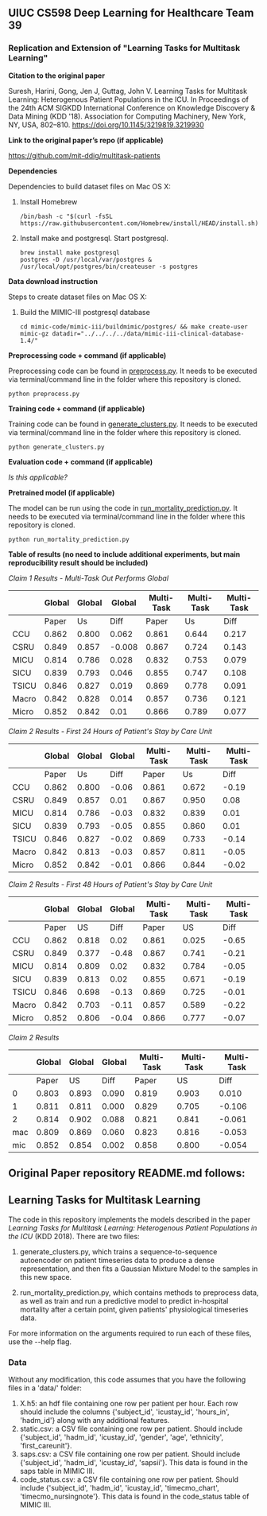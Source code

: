## UIUC CS598 Deep Learning for Healthcare Team 39

### Replication and Extension of "Learning Tasks for Multitask Learning"

**Citation to the original paper**

Suresh, Harini, Gong, Jen J, Guttag, John V. Learning Tasks for Multitask Learning: Heterogenous Patient Populations in the ICU. In Proceedings of the 24th ACM SIGKDD International Conference on Knowledge Discovery & Data Mining (KDD '18). Association for Computing Machinery, New York, NY, USA, 802–810. https://doi.org/10.1145/3219819.3219930

**Link to the original paper’s repo (if applicable)**

https://github.com/mit-ddig/multitask-patients

**Dependencies**

Dependencies to build dataset files on Mac OS X:

1. Install Homebrew
    ```
    /bin/bash -c "$(curl -fsSL https://raw.githubusercontent.com/Homebrew/install/HEAD/install.sh)"
    ```
1. Install make and postgresql. Start postgresql.
    ```
    brew install make postgresql
    postgres -D /usr/local/var/postgres &
    /usr/local/opt/postgres/bin/createuser -s postgres
    ```

**Data download instruction**

Steps to create dataset files on Mac OS X:

1. Build the MIMIC-III postgresql database
    ```
    cd mimic-code/mimic-iii/buildmimic/postgres/ && make create-user mimic-gz datadir="../../../../data/mimic-iii-clinical-database-1.4/"
    ```

**Preprocessing code + command (if applicable)**

Preprocessing code can be found in [preprocess.py](./preprocess.py).
It needs to be executed via terminal/command line in the folder where this repository is cloned.
```
python preprocess.py
```

**Training code + command (if applicable)**

Training code can be found in [generate_clusters.py](./generate_clusters.py).
It needs to be executed via terminal/command line in the folder where this repository is cloned.
```
python generate_clusters.py
```

**Evaluation code + command (if applicable)**

*Is this applicable?*

**Pretrained model (if applicable)**

The model can be run using the code in [run_mortality_prediction.py](./run_mortality_prediction.py).
It needs to be executed via terminal/command line in the folder where this repository is cloned.
```
python run_mortality_prediction.py
```

**Table of results (no need to include additional experiments, but main reproducibility result should be included)**

*Claim 1 Results - Multi-Task Out Performs Global*

|       | Global | Global | Global | Multi-Task |	Multi-Task | Multi-Task |
| ---   | ---    | ---    | ---    |  ---       | ---        | ---        |
|       | Paper	 | Us		  | Diff   |  Paper	    | Us		     | Diff       |
| CCU   | 0.862  | 0.800  | 0.062  |  0.861     | 0.644      | 0.217      |
| CSRU  | 0.849  | 0.857  |-0.008  |  0.867     | 0.724      | 0.143      |
| MICU  | 0.814  | 0.786  | 0.028  |  0.832     | 0.753      | 0.079      |
| SICU  | 0.839  | 0.793  | 0.046  |  0.855     | 0.747      | 0.108      |
| TSICU | 0.846  | 0.827  | 0.019  |  0.869     | 0.778      | 0.091      |
| Macro | 0.842  | 0.828  | 0.014  |  0.857     | 0.736      | 0.121      |
| Micro | 0.852  | 0.842  | 0.01   |  0.866     | 0.789      | 0.077      |

*Claim 2 Results - First 24 Hours of Patient's Stay by Care Unit*

|       | Global | Global | Global | Multi-Task |	Multi-Task | Multi-Task |
| ---   | ---    | ---    | ---    |  ---       | ---        | ---        |
|       | Paper	 | Us		  | Diff   | Paper	    | Us		     | Diff       |
| CCU	  | 0.862	 | 0.800	|-0.06	 | 0.861	    | 0.672	     | -0.19      |
| CSRU	| 0.849	 | 0.857	| 0.01	 | 0.867	    | 0.950	     |  0.08      |
| MICU	| 0.814	 | 0.786	|-0.03	 | 0.832	    | 0.839	     |  0.01      |
| SICU	| 0.839	 | 0.793	|-0.05	 | 0.855	    | 0.860	     |  0.01      |
| TSICU | 0.846	 | 0.827	|-0.02	 | 0.869	    | 0.733	     | -0.14      |
| Macro | 0.842	 | 0.813	|-0.03	 | 0.857	    | 0.811	     | -0.05      |
| Micro | 0.852	 | 0.842	|-0.01	 | 0.866	    | 0.844	     | -0.02      |

*Claim 2 Results - First 48 Hours of Patient's Stay by Care Unit*

|       | Global | Global | Global | Multi-Task |	Multi-Task | Multi-Task |
| ---   | ---    | ---    | ---    |  ---       | ---        | ---        |
|       | Paper	 | US		  | Diff   | Paper	    | US		     | Diff       |
| CCU	  | 0.862	 | 0.818	| 0.02	 | 0.861      | 0.025	     | -0.65      |
| CSRU  | 0.849	 | 0.377	|-0.48	 | 0.867      | 0.741	     | -0.21      |
| MICU  | 0.814	 | 0.809	| 0.02	 | 0.832      | 0.784	     | -0.05      |
| SICU  | 0.839	 | 0.813	| 0.02	 | 0.855      | 0.671	     | -0.19      |
| TSICU | 0.846	 | 0.698	|-0.13	 | 0.869      | 0.725	     | -0.01      |
| Macro | 0.842	 | 0.703	|-0.11	 | 0.857      | 0.589	     | -0.22      |
| Micro | 0.852	 | 0.806	|-0.04	 | 0.866      | 0.777	     | -0.07      |

*Claim 2 Results*

|       | Global | Global | Global | Multi-Task |	Multi-Task | Multi-Task |
| ---   | ---    | ---    | ---    |  ---       | ---        | ---        |
|       | Paper	 | US		  | Diff   | Paper	    | US		     | Diff       |
| 0	    | 0.803	 | 0.893	| 0.090	 | 0.819	    | 0.903	     | 0.010      |
| 1	    | 0.811	 | 0.811	| 0.000	 | 0.829	    | 0.705	     |-0.106      |
| 2	    | 0.814	 | 0.902	| 0.088	 | 0.821	    | 0.841	     |-0.061      |
| mac	  | 0.809	 | 0.869	| 0.060	 | 0.823	    | 0.816	     |-0.053      |
| mic	  | 0.852	 | 0.854	| 0.002	 | 0.858	    | 0.800	     |-0.054      |



## Original Paper repository README.md follows:

## Learning Tasks for Multitask Learning

The code in this repository implements the models described in the paper *Learning Tasks for Multitask Learning: Heterogenous Patient Populations in the ICU* (KDD 2018). There are two files:

1. generate_clusters.py, which trains a sequence-to-sequence autoencoder on patient timeseries data to produce a dense representation, and then fits a Gaussian Mixture Model to the samples in this new space.

2. run_mortality_prediction.py, which contains methods to preprocess data, as well as train and run a predictive model to predict in-hospital mortality after a certain point, given patients' physiological timeseries data.

For more information on the arguments required to run each of these files, use the --help flag.

### Data

Without any modification, this code assumes that you have the following files in a 'data/' folder:
1. X.h5: an hdf file containing one row per patient per hour. Each row should include the columns {'subject_id', 'icustay_id', 'hours_in', 'hadm_id'} along with any additional features.
2. static.csv: a CSV file containing one row per patient. Should include {'subject_id', 'hadm_id', 'icustay_id', 'gender', 'age', 'ethnicity', 'first_careunit'}.
3. saps.csv: a CSV file containing one row per patient. Should include {'subject_id', 'hadm_id', 'icustay_id', 'sapsii'}. This data is found in the saps table in MIMIC III.
4. code_status.csv: a CSV file containing one row per patient. Should include {'subject_id', 'hadm_id', 'icustay_id', 'timecmo_chart', 'timecmo_nursingnote'}. This data is found in the code_status table of MIMIC III.
